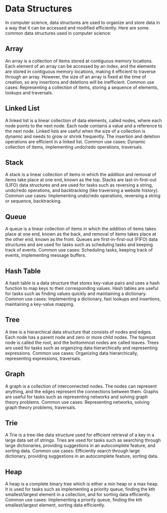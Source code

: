 # Data Structures

In computer science, data structures are used to organize and store data in a way that it can be accessed and modified efficiently. Here are some common data structures used in computer science:

## Array

An array is a collection of items stored at contiguous memory locations. Each element of an array can be accessed by an index, and the elements are stored in contiguous memory locations, making it efficient to traverse through an array. However, the size of an array is fixed at the time of creation, so any insertions and deletions will be inefficient.
Common use cases: Representing a collection of items, storing a sequence of elements, lookups and traversals.

## Linked List

A linked list is a linear collection of data elements, called nodes, where each node points to the next node. Each node contains a value and a reference to the next node. Linked lists are useful when the size of a collection is dynamic and needs to grow or shrink frequently. The insertion and deletion operations are efficient in a linked list.
Common use cases: Dynamic collection of items, implementing undo/redo operations, traversals.

## Stack

A stack is a linear collection of items in which the addition and removal of items take place at one end, known as the top. Stacks are last-in-first-out (LIFO) data structures and are used for tasks such as reversing a string, undo/redo operations, and backtracking (like traversing a website history).
Common use cases: Implementing undo/redo operations, reversing a string or sequence, backtracking.

## Queue

A queue is a linear collection of items in which the addition of items takes place at one end, known as the back, and removal of items takes place at the other end, known as the front. Queues are first-in-first-out (FIFO) data structures and are used for tasks such as scheduling tasks and keeping track of events.
Common use cases: Scheduling tasks, keeping track of events, implementing message buffers.

## Hash Table

A hash table is a data structure that stores key-value pairs and uses a hash function to map keys to their corresponding values. Hash tables are useful for tasks such as finding values quickly and maintaining a dictionary.
Common use cases: Implementing a dictionary, fast lookups and insertions, maintaining a key-value mapping.

## Tree

A tree is a hierarchical data structure that consists of nodes and edges. Each node has a parent node and zero or more child nodes. The topmost node is called the root, and the bottommost nodes are called leaves. Trees are used for tasks such as organizing data hierarchically and representing expressions.
Common use cases: Organizing data hierarchically, representing expressions, traversals.

## Graph

A graph is a collection of interconnected nodes. The nodes can represent anything, and the edges represent the connections between them. Graphs are useful for tasks such as representing networks and solving graph theory problems.
Common use cases: Representing networks, solving graph theory problems, traversals.

## Trie

A Trie is a tree-like data structure used for efficient retrieval of a key in a large data set of strings. Tries are used for tasks such as searching through large dictionaries, providing suggestions in an autocomplete feature, and sorting data.
Common use cases: Efficiently search through large dictionary, providing suggestions in an autocomplete feature, sorting data.

## Heap

A heap is a complete binary tree which is either a min heap or a max heap. It is used for tasks such as implementing a priority queue, finding the kth smallest/largest element in a collection, and for sorting data efficiently.
Common use cases: Implementing a priority queue, finding the kth smallest/largest element, sorting data efficiently.

